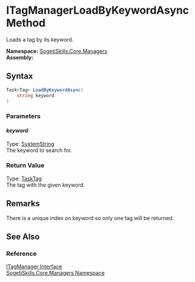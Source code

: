 ITagManagerLoadByKeywordAsync Method
====================================
Loads a tag by its keyword.

**Namespace:** [SogetiSkills.Core.Managers][1]  
**Assembly:**

Syntax
------

```csharp
Task<Tag> LoadByKeywordAsync(
	string keyword
)
```

### Parameters

#### *keyword*
Type: [SystemString][2]  
The keyword to search for.

### Return Value
Type: [Task][3][Tag][4]  
The tag with the given keyword.

Remarks
-------
 There is a unique index on keyword so only one tag will be returned. 

See Also
--------

### Reference
[ITagManager Interface][5]  
[SogetiSkills.Core.Managers Namespace][1]  

[1]: ../README.md
[2]: http://msdn.microsoft.com/en-us/library/s1wwdcbf
[3]: http://msdn.microsoft.com/en-us/library/dd321424
[4]: ../../SogetiSkills.Core.Models/Tag/README.md
[5]: README.md